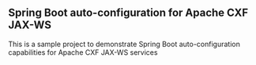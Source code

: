 ## Spring Boot auto-configuration for Apache CXF JAX-WS

This is a sample project to demonstrate Spring Boot auto-configuration capabilities for Apache CXF JAX-WS services
